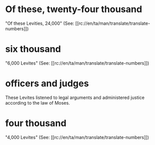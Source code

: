 # Of these, twenty-four thousand

"Of these Levities, 24,000" (See: [[rc://en/ta/man/translate/translate-numbers]])

# six thousand

"6,000 Levites" (See: [[rc://en/ta/man/translate/translate-numbers]])

# officers and judges

These Levites listened to legal arguments and administered justice according to the law of Moses.

# four thousand

"4,000 Levites" (See: [[rc://en/ta/man/translate/translate-numbers]])

